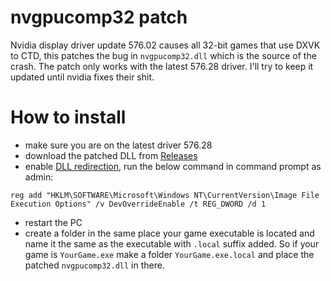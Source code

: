 # nvgpucomp32 patch

Nvidia display driver update 576.02 causes all 32-bit games that use DXVK to CTD, this patches the bug in `nvgpucomp32.dll` which is the source of the crash. The patch only works with the latest 576.28 driver. I'll try to keep it updated until nvidia fixes their shit.

# How to install

- make sure you are on the latest driver 576.28
- download the patched DLL from [Releases](https://github.com/marekzajac97/nvgpucomp32_patch/releases)
- enable [DLL redirection](https://learn.microsoft.com/en-us/windows/win32/dlls/dynamic-link-library-redirection), run the below command in command prompt as admin:

`reg add "HKLM\SOFTWARE\Microsoft\Windows NT\CurrentVersion\Image File Execution Options" /v DevOverrideEnable /t REG_DWORD /d 1`

- restart the PC
- create a folder in the same place your game executable is located and name it the same as the executable with `.local` suffix added. So if your game is `YourGame.exe` make a folder `YourGame.exe.local` and place the patched `nvgpucomp32.dll` in there.
